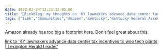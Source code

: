 ```yaml
---
date: 2022-02-24T12:33:12-05:00
title: "🔗linkblog: my thoughts on 'KY lawmakers advance data center tax incentives to woo tech giants | Lexington Herald Leader'"
tags: ["link","Communities","Amazon","Kentucky","Kentucky General Assembly"]
---
```

Amazon already has too big a footprint here. Don't feel great about this.
 
[link to 'KY lawmakers advance data center tax incentives to woo tech giants | Lexington Herald Leader'](https://www.kentucky.com/news/politics-government/article258676228.html)

